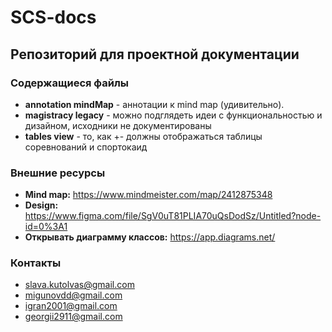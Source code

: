 # SCS-docs

## Репозиторий для проектной документации

### Содержащиеся файлы

+ **annotation mindMap** - аннотации к mind map (удивительно).
+ **magistracy legacy** - можно подглядеть идеи с функциональностью и дизайном, исходники не документированы
+ **tables view** - то, как +- должны отображаться таблицы соревнований и спортокаид

### Внешние ресурсы

+ **Mind map:** https://www.mindmeister.com/map/2412875348
+ **Design:** https://www.figma.com/file/SgV0uT81PLIA70uQsDodSz/Untitled?node-id=0%3A1
+ **Открывать диаграмму классов:** https://app.diagrams.net/

### Контакты

+ slava.kutolvas@gmail.com
+ migunovdd@gmail.com
+ igran2001@gmail.com
+ georgii2911@gmail.com

